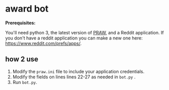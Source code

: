 # award bot

**Prerequisites:**

You'll need python 3, the latest version of [PRAW](https://praw.readthedocs.io/en/latest/), and a Reddit application. If you don't have a reddit application you can make a new one here: https://www.reddit.com/prefs/apps/.

## how 2 use

1. Modify the `praw.ini` file to include your application credentials.
2. Modify the fields on lines lines 22-27 as needed in `bot.py` .
3. Run `bot.py`.
